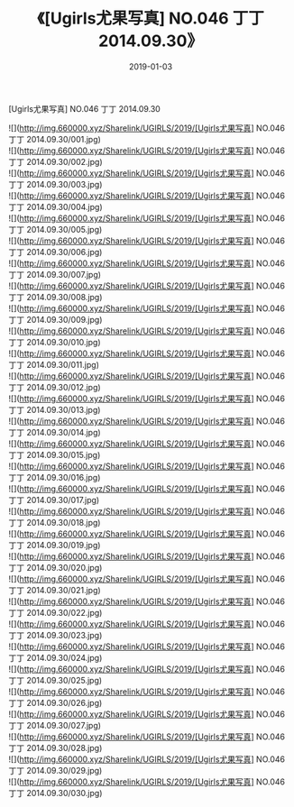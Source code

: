 ﻿---
layout: post
title:  《[Ugirls尤果写真] NO.046 丁丁 2014.09.30》
date:   2019-01-03
img: http://img.660000.xyz/Sharelink/UGIRLS/2019/[Ugirls尤果写真] NO.046 丁丁 2014.09.30/000.jpg
categories: [美女, 清纯, 唯美]
---

[Ugirls尤果写真] NO.046 丁丁 2014.09.30

 ![](http://img.660000.xyz/Sharelink/UGIRLS/2019/[Ugirls尤果写真] NO.046 丁丁 2014.09.30/001.jpg) <br>![](http://img.660000.xyz/Sharelink/UGIRLS/2019/[Ugirls尤果写真] NO.046 丁丁 2014.09.30/002.jpg) <br>![](http://img.660000.xyz/Sharelink/UGIRLS/2019/[Ugirls尤果写真] NO.046 丁丁 2014.09.30/003.jpg) <br>![](http://img.660000.xyz/Sharelink/UGIRLS/2019/[Ugirls尤果写真] NO.046 丁丁 2014.09.30/004.jpg) <br>![](http://img.660000.xyz/Sharelink/UGIRLS/2019/[Ugirls尤果写真] NO.046 丁丁 2014.09.30/005.jpg) <br>![](http://img.660000.xyz/Sharelink/UGIRLS/2019/[Ugirls尤果写真] NO.046 丁丁 2014.09.30/006.jpg) <br>![](http://img.660000.xyz/Sharelink/UGIRLS/2019/[Ugirls尤果写真] NO.046 丁丁 2014.09.30/007.jpg) <br>![](http://img.660000.xyz/Sharelink/UGIRLS/2019/[Ugirls尤果写真] NO.046 丁丁 2014.09.30/008.jpg) <br>![](http://img.660000.xyz/Sharelink/UGIRLS/2019/[Ugirls尤果写真] NO.046 丁丁 2014.09.30/009.jpg) <br>![](http://img.660000.xyz/Sharelink/UGIRLS/2019/[Ugirls尤果写真] NO.046 丁丁 2014.09.30/010.jpg) <br>![](http://img.660000.xyz/Sharelink/UGIRLS/2019/[Ugirls尤果写真] NO.046 丁丁 2014.09.30/011.jpg) <br>![](http://img.660000.xyz/Sharelink/UGIRLS/2019/[Ugirls尤果写真] NO.046 丁丁 2014.09.30/012.jpg) <br>![](http://img.660000.xyz/Sharelink/UGIRLS/2019/[Ugirls尤果写真] NO.046 丁丁 2014.09.30/013.jpg) <br>![](http://img.660000.xyz/Sharelink/UGIRLS/2019/[Ugirls尤果写真] NO.046 丁丁 2014.09.30/014.jpg) <br>![](http://img.660000.xyz/Sharelink/UGIRLS/2019/[Ugirls尤果写真] NO.046 丁丁 2014.09.30/015.jpg) <br>![](http://img.660000.xyz/Sharelink/UGIRLS/2019/[Ugirls尤果写真] NO.046 丁丁 2014.09.30/016.jpg) <br>![](http://img.660000.xyz/Sharelink/UGIRLS/2019/[Ugirls尤果写真] NO.046 丁丁 2014.09.30/017.jpg) <br>![](http://img.660000.xyz/Sharelink/UGIRLS/2019/[Ugirls尤果写真] NO.046 丁丁 2014.09.30/018.jpg) <br>![](http://img.660000.xyz/Sharelink/UGIRLS/2019/[Ugirls尤果写真] NO.046 丁丁 2014.09.30/019.jpg) <br>![](http://img.660000.xyz/Sharelink/UGIRLS/2019/[Ugirls尤果写真] NO.046 丁丁 2014.09.30/020.jpg) <br>![](http://img.660000.xyz/Sharelink/UGIRLS/2019/[Ugirls尤果写真] NO.046 丁丁 2014.09.30/021.jpg) <br>![](http://img.660000.xyz/Sharelink/UGIRLS/2019/[Ugirls尤果写真] NO.046 丁丁 2014.09.30/022.jpg) <br>![](http://img.660000.xyz/Sharelink/UGIRLS/2019/[Ugirls尤果写真] NO.046 丁丁 2014.09.30/023.jpg) <br>![](http://img.660000.xyz/Sharelink/UGIRLS/2019/[Ugirls尤果写真] NO.046 丁丁 2014.09.30/024.jpg) <br>![](http://img.660000.xyz/Sharelink/UGIRLS/2019/[Ugirls尤果写真] NO.046 丁丁 2014.09.30/025.jpg) <br>![](http://img.660000.xyz/Sharelink/UGIRLS/2019/[Ugirls尤果写真] NO.046 丁丁 2014.09.30/026.jpg) <br>![](http://img.660000.xyz/Sharelink/UGIRLS/2019/[Ugirls尤果写真] NO.046 丁丁 2014.09.30/027.jpg) <br>![](http://img.660000.xyz/Sharelink/UGIRLS/2019/[Ugirls尤果写真] NO.046 丁丁 2014.09.30/028.jpg) <br>![](http://img.660000.xyz/Sharelink/UGIRLS/2019/[Ugirls尤果写真] NO.046 丁丁 2014.09.30/029.jpg) <br>![](http://img.660000.xyz/Sharelink/UGIRLS/2019/[Ugirls尤果写真] NO.046 丁丁 2014.09.30/030.jpg) <br>